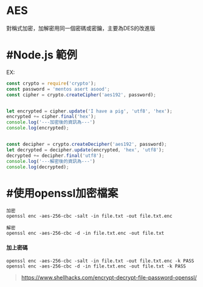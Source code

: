 # AES

對稱式加密，加解密用同一個密碼或密鑰，主要為DES的改進版

# \#Node.js 範例

EX:

```js
const crypto = require('crypto');
const password = 'mentos asert asood';
const cipher = crypto.createCipher('aes192', password);


let encrypted = cipher.update('I have a pig', 'utf8', 'hex');
encrypted += cipher.final('hex');
console.log('---加密後的資訊為---')
console.log(encrypted);


const decipher = crypto.createDecipher('aes192', password);
let decrypted = decipher.update(encrypted, 'hex', 'utf8');
decrypted += decipher.final('utf8');
console.log('---解密後的資訊為---')
console.log(decrypted);
```

# \#使用openssl加密檔案

```
加密
openssl enc -aes-256-cbc -salt -in file.txt -out file.txt.enc

解密
openssl enc -aes-256-cbc -d -in file.txt.enc -out file.txt
```

#### 加上密碼

```
openssl enc -aes-256-cbc -salt -in file.txt -out file.txt.enc -k PASS
openssl enc -aes-256-cbc -d -in file.txt.enc -out file.txt -k PASS
```

> https://www.shellhacks.com/encrypt-decrypt-file-password-openssl/



